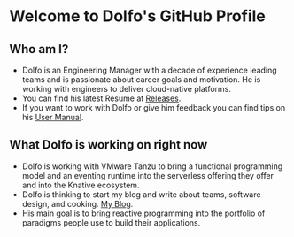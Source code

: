 # Welcome to Dolfo's GitHub Profile

## Who am I?

- Dolfo is an Engineering Manager with a decade of experience leading teams and is passionate about career goals and motivation. He is working with engineers to deliver cloud-native platforms.
- You can find his latest Resume at [Releases](https://github.com/dolfolife/dolfolife/releases).
- If you want to work with Dolfo or give him feedback you can find tips on his [User Manual](user-manual/README.md).

## What Dolfo is working on right now

- Dolfo is working with VMware Tanzu to bring a functional programming model and an eventing runtime into the serverless offering they offer and into the Knative ecosystem.
- Dolfo is thinking to start my blog and write about teams, software design, and cooking. [My Blog](https://dolfo.codes/posts).
- His main goal is to bring reactive programming into the portfolio of paradigms people use to build their applications.
